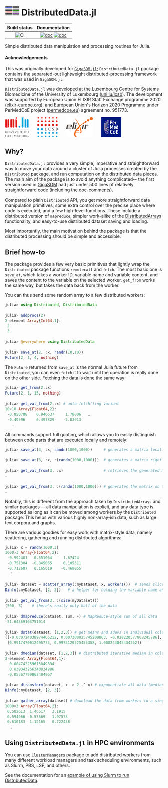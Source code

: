 # <img src="docs/src/assets/logo.svg" alt="DistributedData.jl logo" height="32px"> DistributedData.jl


| Build status | Documentation |
|:---:|:---:|
| ![CI](https://github.com/LCSB-BioCore/DistributedData.jl/workflows/CI/badge.svg?branch=develop) | [![doc](https://img.shields.io/badge/docs-stable-blue)](https://lcsb-biocore.github.io/DistributedData.jl/stable/) [![doc](https://img.shields.io/badge/docs-dev-blue)](https://lcsb-biocore.github.io/DistributedData.jl/dev/) |

Simple distributed data manipulation and processing routines for Julia.


#### Acknowledgements

This was originally developed for
[`GigaSOM.jl`](https://github.com/LCSB-BioCore/GigaSOM.jl);
`DistributedData.jl` package contains the separated-out lightweight
distributed-processing framework that was used in `GigaSOM.jl`.

`DistributedData.jl` was developed at the
Luxembourg Centre for Systems Biomedicine of the University of Luxembourg ([uni.lu/lcsb](https://www.uni.lu/lcsb)).
The development was supported by
European Union ELIXIR Staff Exchange programme 2020 ([elixir-europe.org](https://elixir-europe.org/)), and
European Union's Horizon 2020 Programme under PerMedCoE project ([permedcoe.eu](https://www.permedcoe.eu/)) agreement no. 951773.

<img src="docs/src/assets/unilu.svg" alt="Uni.lu logo" height="64px">   <img src="docs/src/assets/lcsb.svg" alt="LCSB logo" height="64px">   <img src="docs/src/assets/elixir.svg" alt="ELIXIR logo" height="64px">   <img src="docs/src/assets/permedcoe.svg" alt="PerMedCoE logo" height="64px">

## Why?

`DistributedData.jl` provides a very simple, imperative and straightforward way
to move your data around a cluster of Julia processes created by the
[`Distributed`](https://docs.julialang.org/en/v1/stdlib/Distributed/) package,
and run computation on the distributed data pieces. The main aim of the package
is to avoid anything complicated-- the first version used in
[GigaSOM](https://github.com/LCSB-BioCore/GigaSOM.jl) had just under 500 lines
of relatively straightforward code (including the doc-comments).

Compared to plain `Distributed` API, you get more straightforward data
manipulation primitives, some extra control over the precise place where code
is executed, and a few high-level functions. These include a distributed
version of `mapreduce`, simpler work-alike of the
[DistributedArrays](https://github.com/JuliaParallel/DistributedArrays.jl)
functionality, and easy-to-use distributed dataset saving and loading.

Most importantly, the main motivation behind the package is that the
distributed processing should be simple and accessible.

## Brief how-to

The package provides a few very basic primitives that lightly wrap the
`Distributed` package functions `remotecall` and `fetch`. The most basic one is
`save_at`, which takes a worker ID, variable name and variable content, and
saves the content to the variable on the selected worker. `get_from` works the
same way, but takes the data back from the worker.

You can thus send some random array to a few distributed workers:

```julia
julia> using Distributed, DistributedData

julia> addprocs(2)
2-element Array{Int64,1}:
 2
 3

julia> @everywhere using DistributedData

julia> save_at(2, :x, randn(10,10))
Future(2, 1, 4, nothing)
```

The `Future` returned from `save_at` is the normal Julia future from
`Distributed`, you can even `fetch` it to wait until the operation is really
done on the other side. Fetching the data is done the same way:

```julia
julia> get_from(2,:x)
Future(2, 1, 15, nothing)

julia> get_val_from(2,:x) # auto-fetch()ing variant
10×10 Array{Float64,2}:
 -0.850788    0.946637     1.78006   … 
 -0.49596     0.497829    -2.03013
   …
```

All commands support full quoting, which allows you to easily distinguish
between code parts that are executed locally and remotely:

```julia
julia> save_at(3, :x, randn(1000,1000))     # generates a matrix locally and sends it to the remote worker

julia> save_at(3, :x, :(randn(1000,1000)))  # generates a matrix right on the remote worker and saves it there

julia> get_val_from(3, :x)                  # retrieves the generated matrix and fetches it
…

julia> get_val_from(3, :(randn(1000,1000))) # generates the matrix on the worker and fetches the data
…
```

Notably, this is different from the approach taken by `DistributedArrays` and
similar packages -- all data manipulation is explicit, and any data type is
supported as long as it can be moved among workers by the `Distributed`
package. This helps with various highly non-array-ish data, such as large text
corpora and graphs.

There are various goodies for easy work with matrix-style data, namely
scattering, gathering and running distributed algorithms:

```julia
julia> x = randn(1000,3)
1000×3 Array{Float64,2}:
 -0.992481   0.551064     1.67424
 -0.751304  -0.845055     0.105311
 -0.712687   0.165619    -0.469055
  ⋮

julia> dataset = scatter_array(:myDataset, x, workers())  # sends slices of the array to workers
Dinfo(:myDataset, [2, 3])   # a helper for holding the variable name and the used workers together

julia> get_val_from(3, :(size(myDataset)))
(500, 3)    # there's really only half of the data

julia> dmapreduce(dataset, sum, +) # MapReduce-style sum of all data
-51.64369103751014

julia> dstat(dataset, [1,2,3]) # get means and sdevs in individual columns
([-0.030724038974465212, 0.007300925745200863, -0.028220577808245786],
 [0.9917470012495775, 0.9975120525455358, 1.000243845434252])

julia> dmedian(dataset, [1,2,3]) # distributed iterative median in columns
3-element Array{Float64,1}:
  0.004742259615849834
  0.039043266340824986
 -0.05367799062404967

julia> dtransform(dataset, x -> 2 .^ x) # exponentiate all data (medians should now be around 1)
Dinfo(:myDataset, [2, 3])

julia> gather_array(dataset) # download the data from workers to a sing
1000×3 Array{Float64,2}:
 0.502613  1.46517   3.1915
 0.594066  0.55669   1.07573
 0.610183  1.12165   0.722438
  ⋮
```

## Using `DistributedData.jl` in HPC environments

You can use
[`ClusterManagers`](https://github.com/JuliaParallel/ClusterManagers.jl)
package to add distributed workers from many different workload managers and
task scheduling environments, such as Slurm, PBS, LSF, and others.

See the documentation for an [example of using Slurm to run
DistributedData](https://lcsb-biocore.github.io/DistributedData.jl/stable/slurm/).

